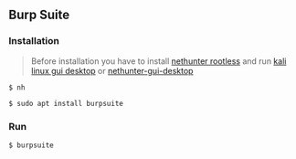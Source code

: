 ## Burp Suite

### Installation

> Before installation you have to install [nethunter rootless](../nethunter-rootless) and run [kali linux gui desktop](../kali-linux-gui-desktop) or [nethunter-gui-desktop](../nethunter-gui-desktop)

```
$ nh
```
```
$ sudo apt install burpsuite
``` 
### Run

```
$ burpsuite
```
